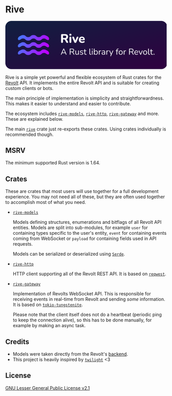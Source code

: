 # Rive

![Rive banner](./assets/rive_banner.png)

Rive is a simple yet powerful and flexible ecosystem of Rust crates for the [Revolt](https://revolt.chat) API. It implements the entire Revolt API and is suitable for creating custom clients or bots.

The main principle of implementation is simplicity and straightforwardness. This makes it easier to understand and easier to contribute.

The ecosystem includes [`rive-models`](./rive-models/), [`rive-http`](./rive-http/), [`rive-gateway`](./rive-gateway/) and more. These are explained below.

The main [`rive`](./rive/) crate just re-exports these crates. Using crates individually is recommended though.

## MSRV

The minimum supported Rust version is 1.64.

## Crates

These are crates that most users will use together for a full development experience. You may not need all of these, but they are often used together to accomplish most of what you need.

- [`rive-models`](./rive-models/)

    Models defining structures, enumerations and bitflags of all Revolt API entities. Models are split into sub-modules, for example `user` for containing types specific to the user's entity, `event` for containing events coming from WebSocket or `payload` for containing fields used in API requests.

    Models can be serialized or deserialized using [`Serde`](https://serde.rs).

- [`rive-http`](./rive-http/)

    HTTP client supporting all of the Revolt REST API. It is based on [`reqwest`](https://docs.rs/reqwest/).

- [`rive-gateway`](./rive-gateway/)

    Implementation of Revolts WebSocket API. This is responsible for receiving events in real-time from Revolt and sending *some* information. It is based on [`tokio-tungstenite`](https://docs.rs/tokio-tungstenite).

    Please note that the client itself does not do a heartbeat (periodic ping to keep the connection alive), so this has to be done manually, for example by making an async task.

## Credits

- Models were taken directly from the Revolt's [backend](https://github.com/revoltchat/backend).
- This project is heavily inspired by [`twilight`](https://github.com/twilight-rs/twilight/) <3

## License

[GNU Lesser General Public License v2.1](./LICENSE)
